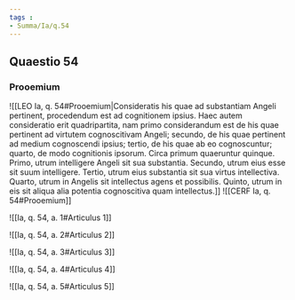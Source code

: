 ```yaml
---
tags : 
- Summa/Ia/q.54
---
```


## Quaestio 54

### Prooemium

![[LEO Ia, q. 54#Prooemium|Consideratis his quae ad substantiam Angeli pertinent, procedendum est ad cognitionem ipsius. Haec autem consideratio erit quadripartita, nam primo considerandum est de his quae pertinent ad virtutem cognoscitivam Angeli; secundo, de his quae pertinent ad medium cognoscendi ipsius; tertio, de his quae ab eo cognoscuntur; quarto, de modo cognitionis ipsorum. Circa primum quaeruntur quinque. Primo, utrum intelligere Angeli sit sua substantia. Secundo, utrum eius esse sit suum intelligere. Tertio, utrum eius substantia sit sua virtus intellectiva. Quarto, utrum in Angelis sit intellectus agens et possibilis. Quinto, utrum in eis sit aliqua alia potentia cognoscitiva quam intellectus.]]
![[CERF Ia, q. 54#Prooemium]]

![[Ia, q. 54, a. 1#Articulus 1]]

![[Ia, q. 54, a. 2#Articulus 2]]

![[Ia, q. 54, a. 3#Articulus 3]]

![[Ia, q. 54, a. 4#Articulus 4]]

![[Ia, q. 54, a. 5#Articulus 5]]

